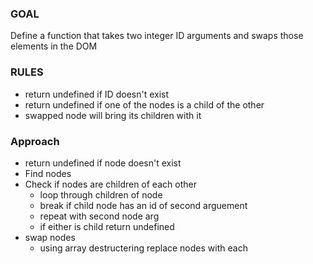 ### GOAL

Define a function that takes two integer ID arguments and swaps those elements in the DOM

### RULES

- return undefined if ID doesn't exist
- return undefined if one of the nodes is a child of the other
- swapped node will bring its children with it

### Approach
- return undefined if node doesn't exist
- Find nodes
- Check if nodes are children of each other 
  - loop through children of node
  - break if child node has an id of second arguement
  - repeat with second node arg
  - if either is child return undefined
- swap nodes
  - using array destructering replace nodes with each
